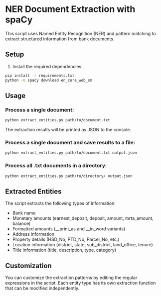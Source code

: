 # NER Document Extraction with spaCy

This script uses Named Entity Recognition (NER) and pattern matching to extract structured information from bank documents.

## Setup

1. Install the required dependencies:

```bash
pip install -r requirements.txt
python -m spacy download en_core_web_sm
```

## Usage

### Process a single document:

```bash
python extract_entities.py path/to/document.txt
```

The extraction results will be printed as JSON to the console.

### Process a single document and save results to a file:

```bash
python extract_entities.py path/to/document.txt output.json
```

### Process all .txt documents in a directory:

```bash
python extract_entities.py path/to/directory/ output.json
```

## Extracted Entities

The script extracts the following types of information:

- Bank name
- Monetary amounts (earnest_deposit, deposit, amount, mrta_amount, balance)
- Formatted amounts (_\_print_as and _\_in_word variants)
- Address information
- Property details (HSD_No, PTD_No, Parcel_No, etc.)
- Location information (district, state, sub_district, land_office, tenure)
- Title information (title, description, type, category)

## Customization

You can customize the extraction patterns by editing the regular expressions in the script. Each entity type has its own extraction function that can be modified independently.
